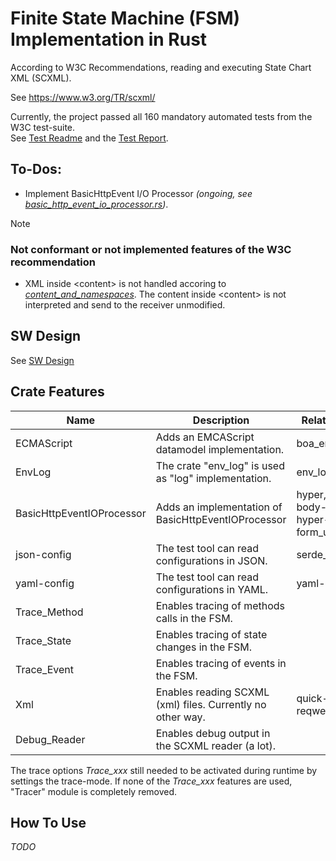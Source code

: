 # Finite State Machine (FSM) Implementation in Rust

According to W3C Recommendations, reading and executing State Chart XML (SCXML).

See https://www.w3.org/TR/scxml/

Currently, the project passed all 160 mandatory automated tests from the W3C test-suite.<br/>
See [Test Readme](test/w3c/README.md) and the [Test Report](test/w3c/REPORT.MD).

## To-Dos:

+ Implement BasicHttpEvent I/O Processor _(ongoing, see [basic_http_event_io_processor.rs](src/basic_http_event_io_processor.rs))_.


> [!NOTE]
> ### Not conformant or not implemented features of the W3C recommendation
> 
> + XML inside &lt;content> is not handled accoring to _[content_and_namespaces](doc/W3C_SCXML_2024_07_13/index.html#content_and_namespaces)_. The content inside &lt;content> is not
>  interpreted and send to the receiver unmodified.

## SW Design

See [SW Design](SW_Design.md)

## Crate Features

| Name                      | Description                                                | Related crates                                            |
|---------------------------|------------------------------------------------------------|-----------------------------------------------------------|
| ECMAScript                | Adds an EMCAScript datamodel implementation.               | boa_engine                                                |
| EnvLog                    | The crate "env_log" is used as "log" implementation.       | env_log                                                   |
| BasicHttpEventIOProcessor | Adds an implementation of BasicHttpEventIOProcessor        | hyper, http-body-util, hyper-util, tokio, form_urlencoded |
| json-config               | The test tool can read configurations in JSON.             | serde_json                                                |
| yaml-config               | The test tool can read configurations in YAML.             | yaml-rust                                                 |
| Trace_Method              | Enables tracing of methods calls in the FSM.               |                                                           |
| Trace_State               | Enables tracing of state changes in the FSM.               |                                                           |
| Trace_Event               | Enables tracing of events in the FSM.                      |                                                           |
| Xml                       | Enables reading SCXML (xml) files. Currently no other way. | quick-xml, reqwest                                        |
| Debug_Reader              | Enables debug output in the SCXML reader (a lot).          |                                                           |

The trace options <i>Trace_xxx</i> still needed to be activated during runtime by settings the trace-mode.
If none of the <i>Trace_xxx</i> features are used, "Tracer" module is completely removed.

## How To Use

_TODO_